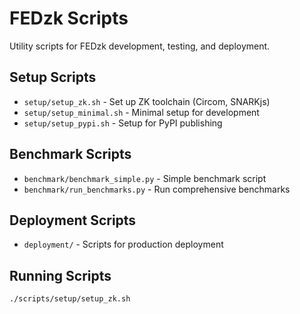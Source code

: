 # FEDzk Scripts

Utility scripts for FEDzk development, testing, and deployment.

## Setup Scripts

- `setup/setup_zk.sh` - Set up ZK toolchain (Circom, SNARKjs)
- `setup/setup_minimal.sh` - Minimal setup for development
- `setup/setup_pypi.sh` - Setup for PyPI publishing

## Benchmark Scripts

- `benchmark/benchmark_simple.py` - Simple benchmark script
- `benchmark/run_benchmarks.py` - Run comprehensive benchmarks

## Deployment Scripts

- `deployment/` - Scripts for production deployment

## Running Scripts

```bash
./scripts/setup/setup_zk.sh
```
